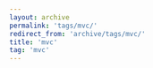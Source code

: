 ```yaml
---
layout: archive
permalink: 'tags/mvc/'
redirect_from: 'archive/tags/mvc/'
title: 'mvc'
tag: 'mvc'
---
```

